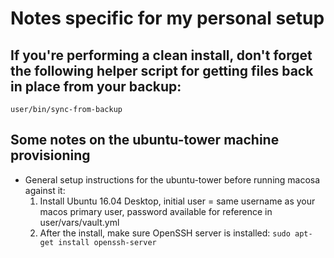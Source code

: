 # Notes specific for my personal setup

## If you're performing a clean install, don't forget the following helper script for getting files back in place from your backup:

```
user/bin/sync-from-backup
```

## Some notes on the ubuntu-tower machine provisioning

* General setup instructions for the ubuntu-tower before running macosa against it:
    1. Install Ubuntu 16.04 Desktop, initial user = same username as your macos primary user, password available for reference in user/vars/vault.yml
    2. After the install, make sure OpenSSH server is installed: `sudo apt-get install openssh-server`
